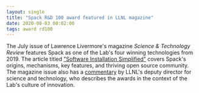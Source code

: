```yaml
---
layout: single
title: "Spack R&D 100 award featured in LLNL magazine"
date: 2020-08-03 00:02:00
tags: award rd100
---
```


The July issue of Lawrence Livermore's magazine *Science & Technology Review* features Spack as one of the Lab's four winning technologies from 2019. The article titled ["Software Installation Simplified"](https://str.llnl.gov/2020-07/gamblin) covers Spack's origins, mechanisms, key features, and thriving open source community. The magazine issue also has a [commentary](https://str.llnl.gov/2020-07/comjul20) by LLNL's deputy director for science and technology, who describes the awards in the context of the Lab's culture of innovation.
